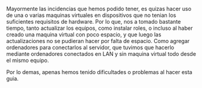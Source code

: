 Mayormente las incidencias que hemos podido tener, es quizas hacer uso de una o varias maquinas virtuales en dispositivos que no tenian los suficientes requisitos de hardware. Por lo que, nos a tomado bastante tiempo, tanto actualizar los equipos, como instalar roles, o incluso al haber creado una maquina virtual con poco espacio, y que luego las actualizaciones no se pudieran hacer por falta de espacio. Como agregar ordenadores para conectarlos al servidor, que tuvimos que hacerlo mediante ordenadores conectados en LAN y sin maquina virtual todo desde el mismo equipo.

Por lo demas, apenas hemos tenido dificultades o problemas al hacer esta guia.
